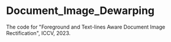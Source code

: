 # Document_Image_Dewarping

The code for "Foreground and Text-lines Aware Document Image Rectification", ICCV, 2023.
